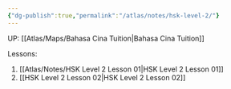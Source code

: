 ```yaml
---
{"dg-publish":true,"permalink":"/atlas/notes/hsk-level-2/"}
---
```


UP: [[Atlas/Maps/Bahasa Cina Tuition\|Bahasa Cina Tuition]]

Lessons:
1. [[Atlas/Notes/HSK Level 2 Lesson 01\|HSK Level 2 Lesson 01]]
2. [[HSK Level 2 Lesson 02\|HSK Level 2 Lesson 02]]
